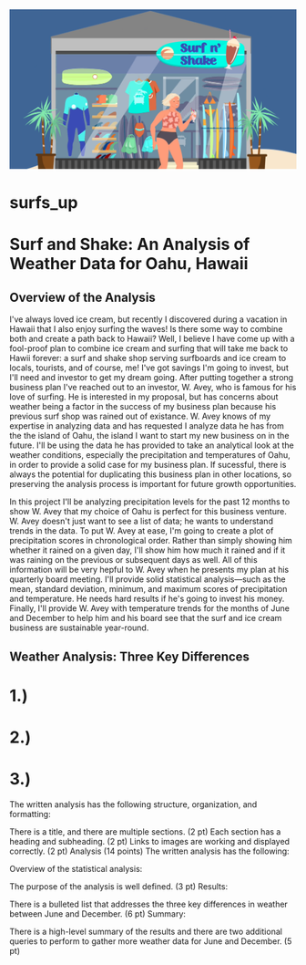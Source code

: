 <img src="surf_shake.png">




# surfs_up

# Surf and Shake: An Analysis of Weather Data for Oahu, Hawaii

## Overview of the Analysis


I've always loved ice cream, but recently I discovered during a vacation in Hawaii that I also enjoy surfing the waves! Is there some way to combine both and create a path back to Hawaii? Well, I believe I have come up with a fool-proof plan to combine ice cream and surfing that will take me back to Hawii forever: a surf and shake shop serving surfboards and ice cream to locals, tourists, and of course, me! I've got savings I'm going to invest, but I'll need and investor to get my dream going. After putting together a strong business plan I've reached out to an investor, W. Avey, who is famous for his love of surfing. He is interested in my proposal, but has concerns about weather being a factor in the success of my business plan because his previous surf shop was rained out of existance. W. Avey knows of my expertise in analyzing data and has requested I analyze data he has from the the island of Oahu, the island I want to start my new business on in the future. I'll be using the data he has provided to take an analytical look at the weather conditions, especially the precipitation and temperatures of Oahu, in order to provide a solid case for my business plan. If sucessful, there is always the potential for duplicating this business plan in other locations, so preserving the analysis process is important for future growth opportunities. 

In this project I'll be analyzing precipitation levels for the past 12 months to show W. Avey that my choice of Oahu is perfect for this business venture. W. Avey doesn't just want to see a list of data; he wants to understand trends in the data. To put W. Avey at ease, I'm going to create a plot of precipitation scores in chronological order. Rather than simply showing him whether it rained on a given day, I'll show him how much it rained and if it was raining on the previous or subsequent days as well. All of this information will be very hepful to W. Avey when he presents my plan at his quarterly board meeting. I'll provide solid statistical analysis—such as the mean, standard deviation, minimum, and maximum scores of precipitation and temperature. He needs hard results if he's going to invest his money. Finally, I'll provide W. Avey with temperature trends for the months of June and December to help him and his board see that the surf and ice cream business are sustainable year-round.
  
## Weather Analysis: Three Key Differences

# 1.) 
# 2.)
# 3.)

The written analysis has the following structure, organization, and formatting:

There is a title, and there are multiple sections. (2 pt)
Each section has a heading and subheading. (2 pt)
Links to images are working and displayed correctly. (2 pt)
Analysis (14 points)
The written analysis has the following:

Overview of the statistical analysis:

The purpose of the analysis is well defined. (3 pt)
Results:

There is a bulleted list that addresses the three key differences in weather between June and December. (6 pt)
Summary:

There is a high-level summary of the results and there are two additional queries to perform to gather more weather data for June and December. (5 pt)
